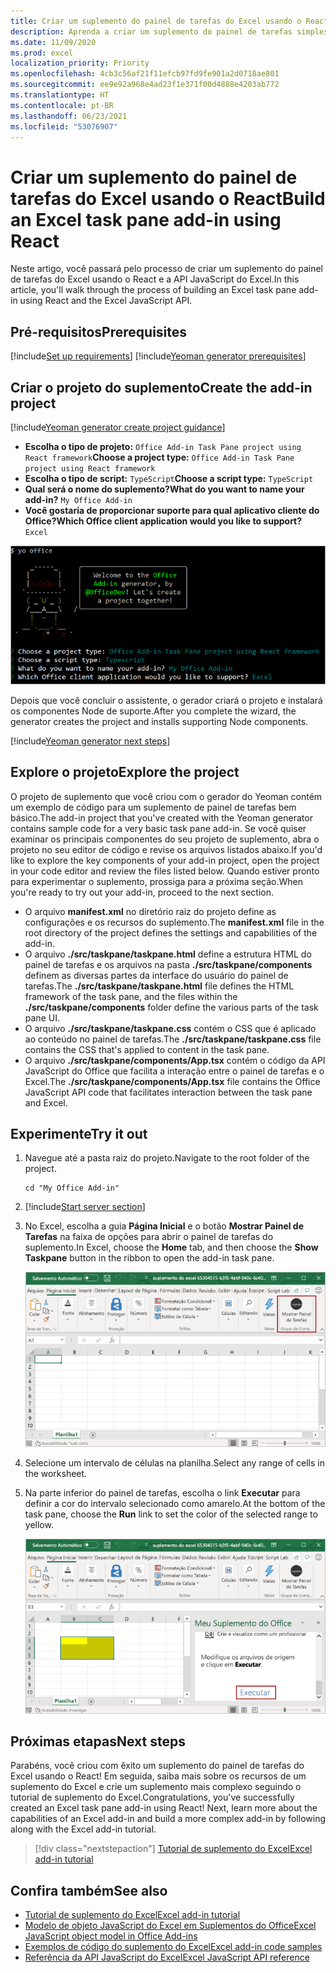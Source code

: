 ```yaml
---
title: Criar um suplemento do painel de tarefas do Excel usando o React
description: Aprenda a criar um suplemento do painel de tarefas simples do Excel usando a API do Office JS e reagir.
ms.date: 11/09/2020
ms.prod: excel
localization_priority: Priority
ms.openlocfilehash: 4cb3c56af21f11efcb97fd9fe901a2d0718ae801
ms.sourcegitcommit: ee9e92a968e4ad23f1e371f00d4888e4203ab772
ms.translationtype: HT
ms.contentlocale: pt-BR
ms.lasthandoff: 06/23/2021
ms.locfileid: "53076907"
---
```

# <a name="build-an-excel-task-pane-add-in-using-react"></a><span data-ttu-id="50835-103">Criar um suplemento do painel de tarefas do Excel usando o React</span><span class="sxs-lookup"><span data-stu-id="50835-103">Build an Excel task pane add-in using React</span></span>

<span data-ttu-id="50835-104">Neste artigo, você passará pelo processo de criar um suplemento do painel de tarefas do Excel usando o React e a API JavaScript do Excel.</span><span class="sxs-lookup"><span data-stu-id="50835-104">In this article, you'll walk through the process of building an Excel task pane add-in using React and the Excel JavaScript API.</span></span>

## <a name="prerequisites"></a><span data-ttu-id="50835-105">Pré-requisitos</span><span class="sxs-lookup"><span data-stu-id="50835-105">Prerequisites</span></span>

[!include[Set up requirements](../includes/set-up-dev-environment-beforehand.md)]
[!include[Yeoman generator prerequisites](../includes/quickstart-yo-prerequisites.md)]

## <a name="create-the-add-in-project"></a><span data-ttu-id="50835-106">Criar o projeto do suplemento</span><span class="sxs-lookup"><span data-stu-id="50835-106">Create the add-in project</span></span>

[!include[Yeoman generator create project guidance](../includes/yo-office-command-guidance.md)]

- <span data-ttu-id="50835-107">**Escolha o tipo de projeto:** `Office Add-in Task Pane project using React framework`</span><span class="sxs-lookup"><span data-stu-id="50835-107">**Choose a project type:** `Office Add-in Task Pane project using React framework`</span></span>
- <span data-ttu-id="50835-108">**Escolha o tipo de script:** `TypeScript`</span><span class="sxs-lookup"><span data-stu-id="50835-108">**Choose a script type:** `TypeScript`</span></span>
- <span data-ttu-id="50835-109">**Qual será o nome do suplemento?**</span><span class="sxs-lookup"><span data-stu-id="50835-109">**What do you want to name your add-in?**</span></span> `My Office Add-in`
- <span data-ttu-id="50835-110">**Você gostaria de proporcionar suporte para qual aplicativo cliente do Office?**</span><span class="sxs-lookup"><span data-stu-id="50835-110">**Which Office client application would you like to support?**</span></span> `Excel`

![Captura de tela da interface de linha de comando do gerador do suplemento do Yeoman Office, com o tipo de projeto definido para a estrutura React.](../images/yo-office-excel-react-2.png)

<span data-ttu-id="50835-112">Depois que você concluir o assistente, o gerador criará o projeto e instalará os componentes Node de suporte.</span><span class="sxs-lookup"><span data-stu-id="50835-112">After you complete the wizard, the generator creates the project and installs supporting Node components.</span></span>

[!include[Yeoman generator next steps](../includes/yo-office-next-steps.md)]

## <a name="explore-the-project"></a><span data-ttu-id="50835-113">Explore o projeto</span><span class="sxs-lookup"><span data-stu-id="50835-113">Explore the project</span></span>

<span data-ttu-id="50835-114">O projeto de suplemento que você criou com o gerador do Yeoman contém um exemplo de código para um suplemento de painel de tarefas bem básico.</span><span class="sxs-lookup"><span data-stu-id="50835-114">The add-in project that you've created with the Yeoman generator contains sample code for a very basic task pane add-in.</span></span> <span data-ttu-id="50835-115">Se você quiser examinar os principais componentes do seu projeto de suplemento, abra o projeto no seu editor de código e revise os arquivos listados abaixo.</span><span class="sxs-lookup"><span data-stu-id="50835-115">If you'd like to explore the key components of your add-in project, open the project in your code editor and review the files listed below.</span></span> <span data-ttu-id="50835-116">Quando estiver pronto para experimentar o suplemento, prossiga para a próxima seção.</span><span class="sxs-lookup"><span data-stu-id="50835-116">When you're ready to try out your add-in, proceed to the next section.</span></span>

- <span data-ttu-id="50835-117">O arquivo **manifest.xml** no diretório raiz do projeto define as configurações e os recursos do suplemento.</span><span class="sxs-lookup"><span data-stu-id="50835-117">The **manifest.xml** file in the root directory of the project defines the settings and capabilities of the add-in.</span></span>
- <span data-ttu-id="50835-118">O arquivo **./src/taskpane/taskpane.html** define a estrutura HTML do painel de tarefas e os arquivos na pasta **./src/taskpane/components** definem as diversas partes da interface do usuário do painel de tarefas.</span><span class="sxs-lookup"><span data-stu-id="50835-118">The **./src/taskpane/taskpane.html** file defines the HTML framework of the task pane, and the files within the **./src/taskpane/components** folder define the various parts of the task pane UI.</span></span>
- <span data-ttu-id="50835-119">O arquivo **./src/taskpane/taskpane.css** contém o CSS que é aplicado ao conteúdo no painel de tarefas.</span><span class="sxs-lookup"><span data-stu-id="50835-119">The **./src/taskpane/taskpane.css** file contains the CSS that's applied to content in the task pane.</span></span>
- <span data-ttu-id="50835-120">O arquivo **./src/taskpane/components/App.tsx** contém o código da API JavaScript do Office que facilita a interação entre o painel de tarefas e o Excel.</span><span class="sxs-lookup"><span data-stu-id="50835-120">The **./src/taskpane/components/App.tsx** file contains the Office JavaScript API code that facilitates interaction between the task pane and Excel.</span></span>

## <a name="try-it-out"></a><span data-ttu-id="50835-121">Experimente</span><span class="sxs-lookup"><span data-stu-id="50835-121">Try it out</span></span>

1. <span data-ttu-id="50835-122">Navegue até a pasta raiz do projeto.</span><span class="sxs-lookup"><span data-stu-id="50835-122">Navigate to the root folder of the project.</span></span>

    ```command&nbsp;line
    cd "My Office Add-in"
    ```

2. [!include[Start server section](../includes/quickstart-yo-start-server-excel.md)] 

3. <span data-ttu-id="50835-123">No Excel, escolha a guia **Página Inicial** e o botão **Mostrar Painel de Tarefas** na faixa de opções para abrir o painel de tarefas do suplemento.</span><span class="sxs-lookup"><span data-stu-id="50835-123">In Excel, choose the **Home** tab, and then choose the **Show Taskpane** button in the ribbon to open the add-in task pane.</span></span>

    ![Captura de tela do menu da página inicial do Excel, com o botão Mostrar Painel de Tarefas realçado.](../images/excel-quickstart-addin-3b.png)

4. <span data-ttu-id="50835-125">Selecione um intervalo de células na planilha.</span><span class="sxs-lookup"><span data-stu-id="50835-125">Select any range of cells in the worksheet.</span></span>

5. <span data-ttu-id="50835-126">Na parte inferior do painel de tarefas, escolha o link **Executar** para definir a cor do intervalo selecionado como amarelo.</span><span class="sxs-lookup"><span data-stu-id="50835-126">At the bottom of the task pane, choose the **Run** link to set the color of the selected range to yellow.</span></span>

    ![Captura de tela do Excel, com o painel de tarefas do suplemento aberto e o botão Executar realçado no painel de tarefas do suplemento.](../images/excel-quickstart-addin-3c.png)

## <a name="next-steps"></a><span data-ttu-id="50835-128">Próximas etapas</span><span class="sxs-lookup"><span data-stu-id="50835-128">Next steps</span></span>

<span data-ttu-id="50835-p102">Parabéns, você criou com êxito um suplemento do painel de tarefas do Excel usando o React! Em seguida, saiba mais sobre os recursos de um suplemento do Excel e crie um suplemento mais complexo seguindo o tutorial de suplemento do Excel.</span><span class="sxs-lookup"><span data-stu-id="50835-p102">Congratulations, you've successfully created an Excel task pane add-in using React! Next, learn more about the capabilities of an Excel add-in and build a more complex add-in by following along with the Excel add-in tutorial.</span></span>

> [!div class="nextstepaction"]
> [<span data-ttu-id="50835-131">Tutorial de suplemento do Excel</span><span class="sxs-lookup"><span data-stu-id="50835-131">Excel add-in tutorial</span></span>](../tutorials/excel-tutorial.md)

## <a name="see-also"></a><span data-ttu-id="50835-132">Confira também</span><span class="sxs-lookup"><span data-stu-id="50835-132">See also</span></span>

* [<span data-ttu-id="50835-133">Tutorial de suplemento do Excel</span><span class="sxs-lookup"><span data-stu-id="50835-133">Excel add-in tutorial</span></span>](../tutorials/excel-tutorial.md)
* [<span data-ttu-id="50835-134">Modelo de objeto JavaScript do Excel em Suplementos do Office</span><span class="sxs-lookup"><span data-stu-id="50835-134">Excel JavaScript object model in Office Add-ins</span></span>](../excel/excel-add-ins-core-concepts.md)
* [<span data-ttu-id="50835-135">Exemplos de código do suplemento do Excel</span><span class="sxs-lookup"><span data-stu-id="50835-135">Excel add-in code samples</span></span>](https://developer.microsoft.com/office/gallery/?filterBy=Samples,Excel)
* [<span data-ttu-id="50835-136">Referência da API JavaScript do Excel</span><span class="sxs-lookup"><span data-stu-id="50835-136">Excel JavaScript API reference</span></span>](../reference/overview/excel-add-ins-reference-overview.md)